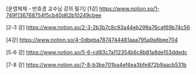[운영체제 - 반효경 교수님 강의 필기]
[1강] https://www.notion.so/1-749f136768754f5cb40d62b10249cbee

[2-3 강] https://www.notion.so/2-3-2b3b7c8c93a44eb299a76caf69b74c56

[4강] https://www.notion.so/4-0dbeba7874744481aaa795a9a8bee704

[5-6 강] https://www.notion.so/5-6-cd83c7a112354b6c8b81a8de153ddedc

[7-8 강] https://www.notion.so/7-8-b3be701ba4ef4ea3bfe872b9aacb531b